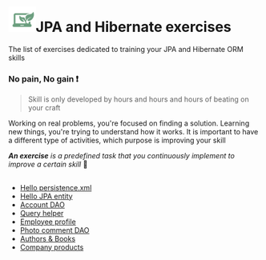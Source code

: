 # <img src="https://raw.githubusercontent.com/bobocode-projects/resources/master/image/logo_transparent_background.png" height=50/>JPA and Hibernate exercises
The list of exercises dedicated to training your JPA and Hibernate ORM skills

### No pain, No gain :heavy_exclamation_mark:

> Skill is only developed by hours and hours and hours of beating on your craft

Working on real problems, you're focused on finding a solution. Learning new things, you're trying to understand how it works.
It is important to have a different type of activities, which purpose is improving your skill 

***An exercise** is a predefined task that you continuously implement to improve a certain skill* :muscle:
##
* [Hello persistence.xml](https://github.com/ValeriaPiont/JPA-Hibernate/tree/master/hello-persistence-xml)
* [Hello JPA entity](https://github.com/ValeriaPiont/JPA-Hibernate/tree/master/hello-jpa-entity)
* [Account DAO](https://github.com/ValeriaPiont/JPA-Hibernate/tree/master/account-dao)
* [Query helper](https://github.com/ValeriaPiont/JPA-Hibernate/tree/master/query-helper)
* [Employee profile](https://github.com/ValeriaPiont/JPA-Hibernate/tree/master/employee-profile)
* [Photo comment DAO](https://github.com/ValeriaPiont/JPA-Hibernate/tree/master/photo-comment-dao)
* [Authors & Books](https://github.com/ValeriaPiont/JPA-Hibernate/tree/master/author-book)
* [Company products](https://github.com/ValeriaPiont/JPA-Hibernate/tree/master/company-products)
